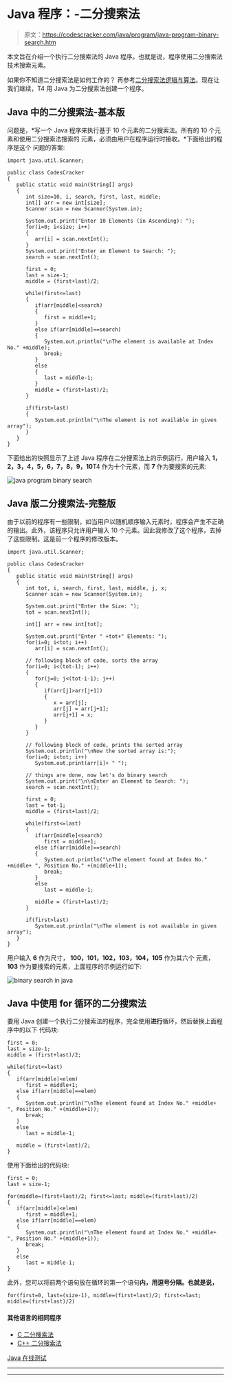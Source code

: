 # Java 程序：-二分搜索法

> 原文：<https://codescracker.com/java/program/java-program-binary-search.htm>

本文旨在介绍一个执行二分搜索法的 Java 程序。也就是说，程序使用二分搜索法技术搜索元素。

如果你不知道二分搜索法是如何工作的？
再参考[二分搜索法逻辑与算法](/computer-fundamental/binary-search.htm)。现在让我们继续，T4 用 Java 为二分搜索法创建一个程序。

## Java 中的二分搜索法-基本版

问题是，*写一个 Java 程序来执行基于 10 个元素的二分搜索法。所有的 10 个元素和使用二分搜索法搜索的 元素，必须由用户在程序运行时接收。*下面给出的程序是这个 问题的答案:

```
import java.util.Scanner;

public class CodesCracker
{
   public static void main(String[] args)
   {
      int size=10, i, search, first, last, middle;
      int[] arr = new int[size];
      Scanner scan = new Scanner(System.in);

      System.out.print("Enter 10 Elements (in Ascending): ");
      for(i=0; i<size; i++)
      {
         arr[i] = scan.nextInt();
      }
      System.out.print("Enter an Element to Search: ");
      search = scan.nextInt();

      first = 0;
      last = size-1;
      middle = (first+last)/2;

      while(first<=last)
      {
         if(arr[middle]<search)
         {
            first = middle+1;
         }
         else if(arr[middle]==search)
         {
            System.out.println("\nThe element is available at Index No." +middle);
            break;
         }
         else
         {
            last = middle-1;
         }
         middle = (first+last)/2;
      }

      if(first>last)
      {
         System.out.println("\nThe element is not available in given array");
      }
   }
}
```

下面给出的快照显示了上述 Java 程序在二分搜索法上的示例运行，用户输入 **1，2，3，4，5，6，7，8，9，10**T4 作为十个元素，而 **7** 作为要搜索的元素:

![java program binary search](img/091cc6f368ad29eedaddf21a7df91915.png)

## Java 版二分搜索法-完整版

由于以前的程序有一些限制，如当用户以随机顺序输入元素时，程序会产生不正确的输出。此外，该程序只允许用户输入 10 个元素。因此我修改了这个程序，去掉了这些限制。这是前一个程序的修改版本。

```
import java.util.Scanner;

public class CodesCracker
{
   public static void main(String[] args)
   {
      int tot, i, search, first, last, middle, j, x;
      Scanner scan = new Scanner(System.in);

      System.out.print("Enter the Size: ");
      tot = scan.nextInt();

      int[] arr = new int[tot];

      System.out.print("Enter " +tot+" Elements: ");
      for(i=0; i<tot; i++)
         arr[i] = scan.nextInt();

      // following block of code, sorts the array
      for(i=0; i<(tot-1); i++)
      {
         for(j=0; j<(tot-i-1); j++)
         {
            if(arr[j]>arr[j+1])
            {
               x = arr[j];
               arr[j] = arr[j+1];
               arr[j+1] = x;
            }
         }
      }

      // following block of code, prints the sorted array
      System.out.println("\nNow the sorted array is:");
      for(i=0; i<tot; i++)
         System.out.print(arr[i]+ " ");

      // things are done, now let's do binary search
      System.out.print("\n\nEnter an Element to Search: ");
      search = scan.nextInt();

      first = 0;
      last = tot-1;
      middle = (first+last)/2;

      while(first<=last)
      {
         if(arr[middle]<search)
            first = middle+1;
         else if(arr[middle]==search)
         {
            System.out.println("\nThe element found at Index No." +middle+ ", Position No." +(middle+1));
            break;
         }
         else
            last = middle-1;

         middle = (first+last)/2;
      }

      if(first>last)
         System.out.println("\nThe element is not available in given array");
   }
}
```

用户输入 **6** 作为尺寸， **100，101，102，103，104，105** 作为其六个 元素， **103** 作为要搜索的元素，上面程序的示例运行如下:

![binary search in java](img/aa730c00ca37a073c6d0a9ae2e3fda5c.png)

## Java 中使用 for 循环的二分搜索法

要用 Java 创建一个执行二分搜索法的程序，完全使用**进行**循环，然后替换上面程序中的以下 代码块:

```
first = 0;
last = size-1;
middle = (first+last)/2;

while(first<=last)
{
   if(arr[middle]<elem)
      first = middle+1;
   else if(arr[middle]==elem)
   {
      System.out.println("\nThe element found at Index No." +middle+ ", Position No." +(middle+1));
      break;
   }
   else
      last = middle-1;

   middle = (first+last)/2;
}
```

使用下面给出的代码块:

```
first = 0;
last = size-1;

for(middle=(first+last)/2; first<=last; middle=(first+last)/2)
{
   if(arr[middle]<elem)
      first = middle+1;
   else if(arr[middle]==elem)
   {
      System.out.println("\nThe element found at Index No." +middle+ ", Position No." +(middle+1));
      break;
   }
   else
      last = middle-1;
}
```

此外，您可以将前两个语句放在循环的第一个语句**内，用逗号分隔。也就是说，**

```
for(first=0, last=(size-1), middle=(first+last)/2; first<=last; middle=(first+last)/2)
```

#### 其他语言的相同程序

*   [C 二分搜索法](/c/program/c-program-binary-search.htm)
*   [C++ 二分搜索法](/cpp/program/cpp-program-binary-search.htm)

[Java 在线测试](/exam/showtest.php?subid=1)

* * *

* * *